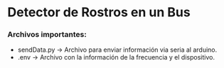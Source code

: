 # Detector de Rostros en un Bus

### Archivos importantes:
* sendData.py -> Archivo para enviar información via seria al arduino.
* .env -> Archivo con la información de la frecuencia y el dispositivo. 
